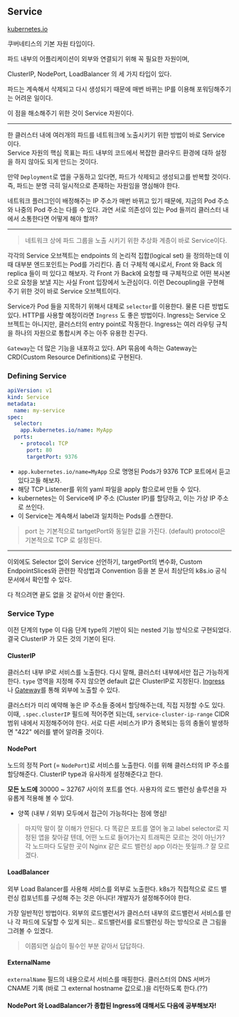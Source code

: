 ## Service

[kubernetes.io](https://kubernetes.io/docs/concepts/services-networking/service/#services-without-selectors)

쿠버네티스의 기본 자원 타입이다.

파드 내부의 어플리케이션이 외부와 연결되기 위해 꼭 필요한 자원이며,

ClusterIP, NodePort, LoadBalancer 의 세 가지 타입이 있다.

파드는 계속해서 삭제되고 다시 생성되기 때문에 매번 바뀌는 IP를 이용해 포워딩해주기는 어려운 일이다.

이 점을 해소해주기 위한 것이 Service 자원이다.

---

한 클러스터 내에 여러개의 파드를 네트워크에 노출시키기 위한 방법이 바로 Service 이다.  
Service 자원의 핵심 목표는 파드 내부의 코드에서 복잡한 클라우드 환경에 대하 설정을 하지 않아도 되게 만드는 것이다.

만약 `Deployment`로 앱을 구동하고 있다면, 파드가 삭제되고 생성되고를 반복할 것이다. 즉, 파드는 분명 극히 일시적으로 존재하는 자원임을 명심해야 한다.

네트워크 플러그인이 배정해주는 IP 주소가 매번 바뀌고 있기 때문에, 지금의 Pod 주소와 나중의 Pod 주소는 다를 수 있다. 과연 서로 의존성이 있는 Pod 들끼리 클러스터 내에서 소통한다면 어떻게 해야 할까?

---

> 네트워크 상에 파드 그룹을 노출 시키기 위한 추상화 계층이 바로 Service이다.

각각의 Service 오브젝트는 endpoints 의 논리적 집합(logical set) 을 정의하는데 이때 대부분 엔드포인트는 Pod를 가리킨다.
좀 더 구체적 예시로서, Front 와 Back 의 replica 들이 떠 있다고 해보자. 각 Front 가 Back에 요청할 때 구체적으로 어떤 복사본으로 요청을 보낼 지는 사실 Front 입장에서 노관심이다. 이런 Decoupling을 구현해 주기 위한 것이 바로 Service 오브젝트이다.

Service가 Pod 들을 지목하기 위해서 대체로 `selector`를 이용한다. 물론 다른 방법도 있다.
HTTP를 사용할 예정이라면 `Ingress` 도 좋은 방법이다. Ingress는 Service 오브젝트는 아니지만, 클러스터의 entry point로 작동한다.
Ingress는 여러 라우팅 규칙을 하나의 자원으로 통합시켜 주는 아주 유용한 친구다.

`Gateway`는 더 많은 기능을 내포하고 있다. API 묶음에 속하는 Gateway는 CRD(Custom Resource Definitions)로 구현된다.

### Defining Service

```yml
apiVersion: v1
kind: Service
metadata:
  name: my-service
spec:
  selector:
    app.kubernetes.io/name: MyApp
  ports:
    - protocol: TCP
      port: 80
      targetPort: 9376
```

- `app.kubernetes.io/name=MyApp` 으로 명명된 Pods가 9376 TCP 포트에서 듣고 있다고들 해보자.
- 해당 TCP Listener를 위의 yaml 파일을 apply 함으로써 만들 수 있다.
- kubernetes는 이 Service에 IP 주소 (Cluster IP)를 할당하고, 이는 가상 IP 주소로 쓰인다.
- 이 Service는 계속해서 label과 일치하는 Pods를 스캔한다.

> port 는 기본적으로 tartgetPort와 동일한 값을 가진다. (default)
> protocol은 기본적으로 TCP 로 설정된다.

---

이외에도 Selector 없이 Service 선언하기, targetPort의 변수화, Custom EndpointSlices와 관련한 작성법과 Convention 등을 본 문서 최상단의 k8s.io 공식 문서에서 확인할 수 있다.

다 적으려면 끝도 없을 것 같아서 이만 줄인다.

### Service Type

이전 단계의 type 이 다음 단계 type의 기반이 되는 nested 기능 방식으로 구현되었다. 결국 ClusterIP 가 모든 것의 기본이 된다.

#### ClusterIP

클러스터 내부 IP로 서비스를 노출한다. 다시 말해, 클러스터 내부에서만 접근 가능하게 한다. `type` 영역을 지정해 주지 않으면 default 값은 ClusterIP로 지정된다. [Ingress](https://kubernetes.io/docs/concepts/services-networking/ingress/) 나 [Gateway](https://gateway-api.sigs.k8s.io/)를 통해 외부에 노출할 수 있다.

클러스터가 미리 예약해 놓은 IP 주소들 중에서 할당해주는데, 직접 지정할 수도 있다. 이때, `.spec.clusterIP` 필드에 적어주면 되는데, `service-cluster-ip-range` CIDR 범위 내에서 지정해주어야 한다. 서로 다른 서비스가 IP가 중복되는 등의 충돌이 발생하면 "422" 에러를 뱉어 알려줄 것이다.

#### NodePort

노드의 정적 Port (= `NodePort`)로 서비스를 노출한다. 이를 위해 클러스터의 IP 주소를 할당해준다. ClusterIP type과 유사하게 설정해준다고 한다.

**모든 노드에** 30000 ~ 32767 사이의 포트를 연다. 사용자의 로드 밸런싱 솔루션을 자유롭게 적용해 볼 수 있다.

- 양쪽 (내부 / 외부) 모두에서 접근이 가능하다는 점에 명심!

> 마지막 말이 잘 이해가 안된다. 다 똑같은 포트를 열어 놓고 label selector로 지정된 앱을 찾아갈 텐데, 어떤 노드로 들어가는지 트래픽은 모르는 것이 아닌가? 각 노드마다 도달한 곳이 Nginx 같은 로드 밸런싱 app 이라는 뜻일까..? 잘 모르겠다.

#### LoadBalancer

외부 Load Balancer를 사용해 서비스를 외부로 노출한다. k8s가 직접적으로 로드 밸런싱 컴포넌트를 구성해 주는 것은 아니다! 개발자가 설정해주어야 한다.

가장 일반적인 방법이다. 외부의 로드밸런서가 클러스터 내부의 로드밸런서 서비스를 만나 각 파드에 도달할 수 있게 되는.. 로드밸런서를 로드밸런싱 하는 방식으로 큰 그림을 그려볼 수 있겠다.

> 이쯤되면 실습이 필수인 부분 같아서 답답하다.

#### ExternalName

`externalName` 필드의 내용으로서 서비스를 매핑한다. 클러스터의 DNS 서버가 CNAME 기록 (바로 그 external hostname 값으로.)을 리턴하도록 한다.(??)

#### NodePort 와 LoadBalancer가 종합된 Ingress에 대해서도 다음에 공부해보자!
